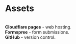 <h1>Assets</h1>
<br>
<strong>Cloudflare pages</strong> - web hosting. 
<br>
<strong>Formspree</strong> - form submissions. 
<br>
<strong>GitHub</strong> - version control. 
